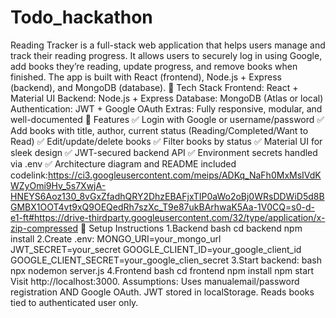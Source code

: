 # Todo_hackathon
Reading Tracker is a full-stack web application that helps users manage and track their reading progress. It allows users to securely log in using Google, add books they’re reading, update progress, and remove books when finished.  The app is built with React (frontend), Node.js + Express (backend), and MongoDB (database).
🔧 Tech Stack
Frontend: React + Material UI
Backend: Node.js + Express
Database: MongoDB (Atlas or local)
Authentication: JWT + Google OAuth
Extras: Fully responsive, modular, and well-documented
🚀 Features
✅ Login with Google or username/password
✅ Add books with title, author, current status (Reading/Completed/Want to Read)
✅ Edit/update/delete books
✅ Filter books by status
✅ Material UI for sleek design
✅ JWT-secured backend API
✅ Environment secrets handled via .env
✅ Architecture diagram and README included
codelink:https://ci3.googleusercontent.com/meips/ADKq_NaFh0MxMsIVdKWZyOmi9Hv_5s7XwjA-HNEYS6Aoz130_8vGxZfadhQRY2DhzEBAFjxTIP0aWo2oBj0WRsDDWiD5d8BGMBX1OOT4vt9xQ9OEQedRh7szXc_T9e87ukBArhwaK5Aa-1V0CQ=s0-d-e1-ft#https://drive-thirdparty.googleusercontent.com/32/type/application/x-zip-compressed
🔧 Setup Instructions
1.Backend
bash
cd backend
npm install
2.Create .env:
MONGO_URI=your_mongo_url
JWT_SECRET=your_secret
GOOGLE_CLIENT_ID=your_google_client_id
GOOGLE_CLIENT_SECRET=your_google_clien_secret
3.Start backend:
bash
npx nodemon server.js
4.Frontend
bash
cd frontend
npm install
npm start
Visit http://localhost:3000. 
Assumptions: Uses manualemail/password registration AND Google OAuth. JWT stored in localStorage. Reads books tied to authenticated user only.

